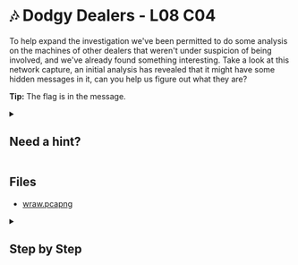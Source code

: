 # 🎶 Dodgy Dealers - L08 C04

To help expand the investigation we've been permitted to do some analysis on the machines of other dealers that weren't under suspicion of being involved, and we've already found something interesting. Take a look at this network capture, an initial analysis has revealed that it might have some hidden messages in it, can you help us figure out what they are?

**Tip:** The flag is in the message.

<details><summary>

## Need a hint?</summary>

> 💡 Hint: Raw!

</details>

## Files

- [wraw.pcapng](/assets/dodgydealers1.pcapng)

<details><summary>

## Step by Step</summary>

- Download the pcapng and look for **TCP** packets in Wireshark
- Once found, right click the packet and follow the TCP stream
- Change the format of the text to `Raw` from the default "Ascii"
- Save the file as a `.wav` with the "Save as" button
- Listening to the file will make it obvious what the flag is
  - "The flag is the `MD5sum` of the word `wireshark` all lowercase."
- Put this into a [MD5 Hash Generator](https://www.md5hashgenerator.com/)

`flag: ec7553e42cad6f1007645ba062f7e8ee`

</details>
